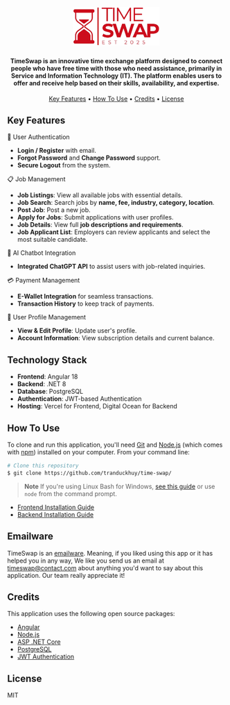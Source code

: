 
<h1 align="center">
  <br>
  <a href="https://swap-time.vercel.app/"><img src="/frontend/public/assets/imgs/logo-1.png" alt="TimeSwap" width="200"></a>
  <br>
</h1>

<h4 align="center">TimeSwap is an innovative time exchange platform designed to connect people who have free time with those who need assistance, primarily in Service and Information Technology (IT). The platform enables users to offer and receive help based on their skills, availability, and expertise.</h4>

<p align="center">
  <a href="#key-features">Key Features</a> •
  <a href="#how-to-use">How To Use</a> •
  <a href="#credits">Credits</a> •
  <a href="#license">License</a>
</p>

## Key Features

👤 User Authentication  
* **Login / Register** with email.  
* **Forgot Password** and **Change Password** support.  
* **Secure Logout** from the system.  

📋 Job Management  
* **Job Listings**: View all available jobs with essential details.  
* **Job Search**: Search jobs by **name, fee, industry, category, location**.  
* **Post Job**: Post a new job.  
* **Apply for Jobs**: Submit applications with user profiles.  
* **Job Details**: View full **job descriptions and requirements**.  
* **Job Applicant List**: Employers can review applicants and select the most suitable candidate.  

🤖 AI Chatbot Integration  
* **Integrated ChatGPT API** to assist users with job-related inquiries.  

💳 Payment Management  
* **E-Wallet Integration** for seamless transactions.  
* **Transaction History** to keep track of payments.  

📄 User Profile Management  
* **View & Edit Profile**: Update user's profile.  
* **Account Information**: View subscription details and current balance.

## Technology Stack
* **Frontend**: Angular 18
* **Backend**: .NET 8
* **Database**: PostgreSQL
* **Authentication**: JWT-based Authentication
* **Hosting**: Vercel for Frontend, Digital Ocean for Backend

## How To Use

To clone and run this application, you'll need [Git](https://git-scm.com) and [Node.js](https://nodejs.org/en/download/) (which comes with [npm](http://npmjs.com)) installed on your computer. From your command line:

```bash
# Clone this repository
$ git clone https://github.com/tranduckhuy/time-swap/
```
> **Note**
> If you're using Linux Bash for Windows, [see this guide](https://www.howtogeek.com/261575/how-to-run-graphical-linux-desktop-applications-from-windows-10s-bash-shell/) or use `node` from the command prompt.

* [Frontend Installation Guide](https://github.com/tranduckhuy)
* [Backend Installation Guide](https://github.com/tranduckhuy)

## Emailware

TimeSwap is an [emailware](https://en.wiktionary.org/wiki/emailware). Meaning, if you liked using this app or it has helped you in any way, We like you send us an email at <timeswap@contact.com> about anything you'd want to say about this application. Our team really appreciate it!

## Credits

This application uses the following open source packages:

- [Angular](https://v18.angular.dev/)
- [Node.js](https://nodejs.org/)
- [ASP .NET Core](https://dotnet.microsoft.com/en-us/)
- [PostgreSQL](https://www.postgresql.org/)
- [JWT Authentication](https://jwt.io/)

## License

MIT
